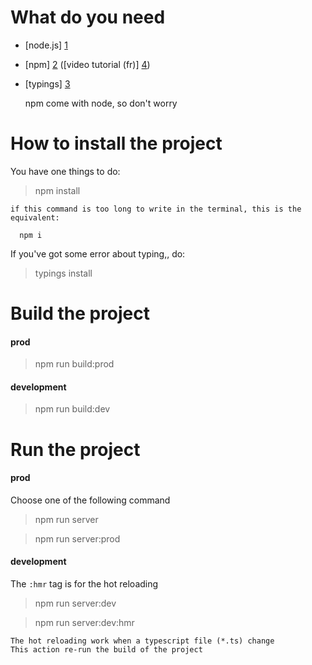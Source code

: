 # What do you need

 * [node.js] [1]
 * [npm] [2] ([video tutorial (fr)] [4])
 * [typings] [3]
 

    npm come with node, so don't worry

# How to install the project

You have one things to do:

   > npm install
   
    if this command is too long to write in the terminal, this is the equivalent:
    
      npm i

If you've got some error about typing,, do:
  > typings install

# Build the project

#### prod
   > npm run build:prod
    
#### development
   > npm run build:dev

# Run the project

#### prod
Choose one of the following command

   > npm run server
   
   > npm run server:prod

#### development
The `:hmr` tag is for the hot reloading

   > npm run server:dev
   
   > npm run server:dev:hmr

    The hot reloading work when a typescript file (*.ts) change
    This action re-run the build of the project





 [1]: https://nodejs.org/en/                        "node.js"
 [2]: https://www.npmjs.com/                        "npm"
 [3]: https://www.npmjs.com/package/typings         "typings"
 [4]: https://www.youtube.com/watch?v=53U0TBKFwUw   "video tutorial"